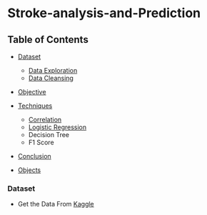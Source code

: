 # Stroke-analysis-and-Prediction
## Table of Contents
- [Dataset](#smileys--emotion)
    - [Data Exploration](#travel--places)
    - [Data Cleansing](#activities)
- [Objective](#people--body)
- [Techniques](#animals--nature)
    - [Correlation](#travel--places)
    - [Logistic Regression](#activities)
    - Decision Tree
    - F1 Score
- [Conclusion](#food--drink)

- [Objects](#objects)



### Dataset

- Get the Data From [Kaggle](https://www.kaggle.com/datasets/fedesoriano/stroke-prediction-dataset)
